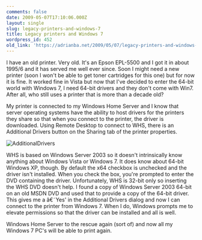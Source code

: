 ```yaml
---
comments: false
date: 2009-05-07T17:10:06.000Z
layout: single
slug: legacy-printers-and-windows-7
title: Legacy printers and Windows 7
wordpress_id: 452
old_link: 'https://adrianba.net/2009/05/07/legacy-printers-and-windows-7/'
---
```

I have an old printer. Very old. It's an Epson EPL-5500 and I got it in about 1995/6 and it has served me well ever since. Soon I might need a new printer (soon I won't be able to get toner cartridges for this one) but for now it is fine. It worked fine in Vista but now that I've decided to enter the 64-bit world with Windows 7, I need 64-bit drivers and they don't come with Win7. After all, who still uses a printer that is more than a decade old?

My printer is connected to my Windows Home Server and I know that server operating systems have the ability to host drivers for the printers they share so that when you connect to the printer, the driver is downloaded. Using Remote Desktop to connect to WHS, there is an Additional Drivers button on the Sharing tab of the printer properties.

![AdditionalDrivers](/wp-content/uploads/2009/05/img452-1.png)

WHS is based on Windows Server 2003 so it doesn't intrinsically know anything about Windows Vista or Windows 7. It does know about 64-bit Windows XP, though. By default the x64 checkbox is unchecked and the driver isn't installed. When you check the box, you're prompted to enter the DVD containing the driver. Unfortunately, WHS is 32-bit only so inserting the WHS DVD doesn't help. I found a copy of Windows Server 2003 64-bit on an old MSDN DVD and used that to provide a copy of the 64-bit driver. This gives me a â€˜Yes' in the Additional Drivers dialog and now I can connect to the printer from Windows 7. When I do, Windows prompts me to elevate permissions so that the driver can be installed and all is well.

Windows Home Server to the rescue again (sort of) and now all my Windows 7 PC's will be able to print again.
